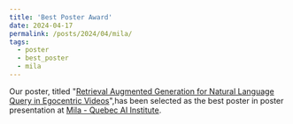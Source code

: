 ```yaml
---
title: 'Best Poster Award'
date: 2024-04-17
permalink: /posts/2024/04/mila/
tags:
  - poster
  - best_poster
  - mila
---
```


Our poster, titled "[Retrieval Augmented Generation for Natural Language Query in Egocentric Videos](https://omid-reza.github.io/files/2024-Poster-Mila.pdf)",has been selected as the best poster in poster presentation at [Mila - Quebec AI Institute](https://mila.quebec/).
